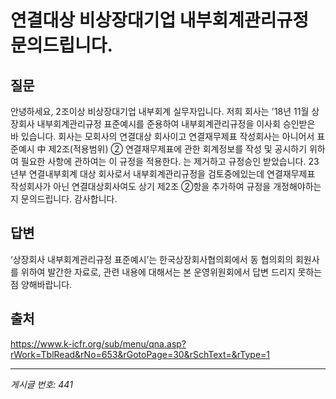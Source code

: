 # 연결대상 비상장대기업 내부회계관리규정 문의드립니다.

## 질문
안녕하세요, 2조이상 비상장대기업 내부회계 실무자입니다.
저희 회사는 '18년 11월 상장회사 내부회계관리규정 표준예시를 준용하여
내부회계관리규정을 이사회 승인받은 바 있습니다.
회사는 모회사의 연결대상 회사이고 연결재무제표 작성회사는 아니어서
표준예시 中
제2조(적용범위) ② 연결재무제표에 관한 회계정보를 작성 및 공시하기 위하여 필요한 사항에 관하여는 이 규정을 적용한다.
는 제거하고 규정승인 받았습니다.
23년부 연결내부회계 대상 회사로서 내부회계관리규정을 검토중에있는데
연결재무제표 작성회사가 아닌 연결대상회사여도 상기 제2조 ②항을 추가하여 규정을 개정해야하는지 문의드립니다.
감사합니다.

## 답변
‘상장회사 내부회계관리규정 표준예시’는 한국상장회사협의회에서 동 협의회의 회원사를 위하여 발간한 자료로, 관련 내용에 대해서는 본 운영위원회에서 답변 드리지 못하는 점 양해바랍니다.

## 출처
https://www.k-icfr.org/sub/menu/qna.asp?rWork=TblRead&rNo=653&rGotoPage=30&rSchText=&rType=1

---
*게시글 번호: 441*
